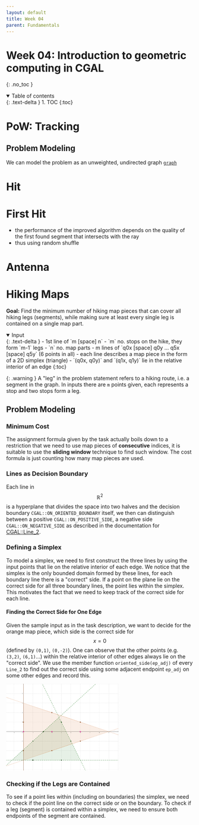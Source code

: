 ```yaml
---
layout: default
title: Week 04
parent: Fundamentals
---
```


Week 04: Introduction to geometric computing in CGAL
===
{: .no_toc }

<details open markdown="block">
  <summary>
    Table of contents
  </summary>
  {: .text-delta }
1. TOC
{:toc}
</details>


# PoW: Tracking

## Problem Modeling

We can model the problem as an unweighted, undirected graph [`graph`](./reference-bgl.html#unweighted-undirected-graph)


# Hit


# First Hit

- the performance of the improved algorithm depends on the quality of the first found segment that intersects with the ray
- thus using random shuffle



# Antenna


# Hiking Maps

**Goal:** Find the minimum number of hiking map pieces that can cover all hiking legs (segments), while making sure at least every single leg is contained on a single map part.

<details open markdown="block">
  <summary>
    Input
  </summary>
  {: .text-delta }
  - 1st line of `m [space] n`
    - `m` no. stops on the hike, they form `m-1` legs 
    - `n` no. map parts
  - m lines of `q0x [space] q0y ... q5x [space] q5y` (6 points in all)
    - each line describes a map piece in the form of a 2D simplex (triangle)
    - `(q0x, q0y)` and `(q1x, q1y)` lie in the relative interior of an edge
{:toc}
</details>

{: .warning }
A "leg" in the problem statement refers to a hiking route, i.e. a segment in the graph. In inputs there are `m` points given, each represents a stop and two stops form a leg.

## Problem Modeling

### Minimum Cost

The assignment formula given by the task actually boils down to a restriction that we need to use map pieces of **consecutive** indices, it is suitable to use the **sliding window** technique to find such window. The cost formula is just counting how many map pieces are used.


### Lines as Decision Boundary

Each line in $$ℝ^{2}$$ is a hyperplane that divides the space into two halves and the decision boundary `CGAL::ON_ORIENTED_BOUNDARY` itself, we then can distinguish between a positive `CGAL::ON_POSITIVE_SIDE`, a negative side `CGAL::ON_NEGATIVE_SIDE` as described in the documentation for [CGAL::Line_2](https://doc.cgal.org/latest/Kernel_23/classCGAL_1_1Line__2.html).


### Defining a Simplex

To model a simplex, we need to first construct the three lines by using the input points that lie on the relative interior of each edge. We notice that the simplex is the only bounded domain formed by these lines, for each boundary line there is a "correct" side. If a point on the plane lie on the correct side for all three boundary lines, the point lies within the simplex. This motivates the fact that we need to keep track of the correct side for each line.

#### Finding the Correct Side for One Edge

Given the sample input as in the task description, we want to decide for the orange map piece, which side is the correct side for $$x = 0$$ (defined by `(0,1)`, `(0,-2)`). One can observe that the other points (e.g. `(3,2)`, `(6,1)`...) within the relative interior of other edges always lie on the "correct side". We use the member function `oriented_side(ep_adj)` of every `Line_2` to find out the correct side using some adjacent endpoint `ep_adj` on some other edges and record this.

<img src="assets/images/hiking_map.png" width="60%" class="center">

### Checking if the Legs are Contained

To see if a point lies within (including on boundaries) the simplex, we need to check if the point line on the correct side or on the boundary. To check if a leg (segment) is contained within a simplex, we need to ensure both endpoints of the segment are contained.

